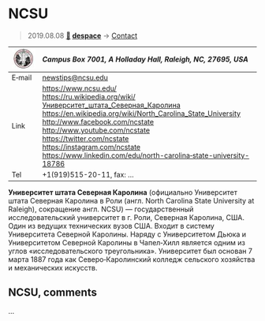 # NCSU
> 2019.08.08 **[🚀](../index/index.md) [despace](index.md)** → [Contact](contact.md)

|[![](f/contact/n/ncsu_logo1_thumb.jpg)](f/contact/n/ncsu_logo1.png)|*Campus Box 7001, A Holladay Hall, Raleigh, NC, 27695, USA*|
|:--|:--|
|E‑mail| <newstips@ncsu.edu> |
|Link| <https://www.ncsu.edu/><br> <https://ru.wikipedia.org/wiki/Университет_штата_Северная_Каролина><br> <https://en.wikipedia.org/wiki/North_Carolina_State_University><br> <http://www.facebook.com/ncstate><br> <http://www.youtube.com/ncstate><br> <https://twitter.com/ncstate><br> <https://instagram.com/ncstate><br> <https://www.linkedin.com/edu/north-carolina‑state-university-18786> |
|Tel| +1(919)515-20-11, fax: … |

**Университет штата Северная Каролина** (официально Университет штата Северная Каролина в Роли (англ. North Carolina State University at Raleigh), сокращение англ. NCSU) — государственный исследовательский университет в г. Роли, Северная Каролина, США. Один из ведущих технических вузов США. Входит в систему Университета Северной Каролины. Наряду с Университетом Дьюка и Университетом Северной Каролины в Чапел‑Хилл является одним из углов «исследовательского треугольника». Университет был основан 7 марта 1887 года как Северо‑Каролинский колледж сельского хозяйства и механических искусств.


<p style="page-break-after:always"> </p>

## NCSU, comments

…

